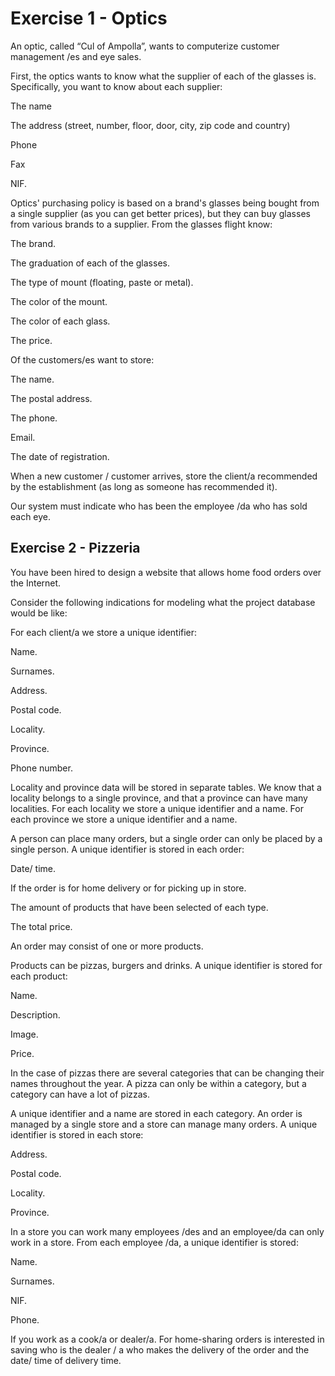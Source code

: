 # Exercise 1 - Optics

An optic, called “Cul of Ampolla”, wants to computerize customer management /es and eye sales.

First, the optics wants to know what the supplier of each of the glasses is. Specifically, you want to know about each supplier:

The name

The address (street, number, floor, door, city, zip code and country)

Phone

Fax

NIF.

Optics' purchasing policy is based on a brand's glasses being bought from a single supplier (as you can get better prices), but they can buy glasses from various brands to a supplier. From the glasses flight know:

The brand.

The graduation of each of the glasses.

The type of mount (floating, paste or metal).

The color of the mount.

The color of each glass.

The price.

Of the customers/es want to store:

The name.

The postal address.

The phone.

Email.

The date of registration.

When a new customer / customer arrives, store the client/a recommended by the establishment (as long as someone has recommended it).

Our system must indicate who has been the employee /da who has sold each eye.

## Exercise 2 - Pizzeria

You have been hired to design a website that allows home food orders over the Internet.

Consider the following indications for modeling what the project database would be like:

For each client/a we store a unique identifier:

Name.

Surnames.

Address.

Postal code.

Locality.

Province.

Phone number.

Locality and province data will be stored in separate tables. We know that a locality belongs to a single province, and that a province can have many localities. For each locality we store a unique identifier and a name. For each province we store a unique identifier and a name.

A person can place many orders, but a single order can only be placed by a single person. A unique identifier is stored in each order:

Date/ time.

If the order is for home delivery or for picking up in store.

The amount of products that have been selected of each type.

The total price.

An order may consist of one or more products.

Products can be pizzas, burgers and drinks. A unique identifier is stored for each product:

Name.

Description.

Image.

Price.

In the case of pizzas there are several categories that can be changing their names throughout the year. A pizza can only be within a category, but a category can have a lot of pizzas.

A unique identifier and a name are stored in each category. An order is managed by a single store and a store can manage many orders. A unique identifier is stored in each store:

Address.

Postal code.

Locality.

Province.

In a store you can work many employees /des and an employee/da can only work in a store. From each employee /da, a unique identifier is stored:

Name.

Surnames.

NIF.

Phone.

If you work as a cook/a or dealer/a. For home-sharing orders is interested in saving who is the dealer / a who makes the delivery of the order and the date/ time of delivery time.
